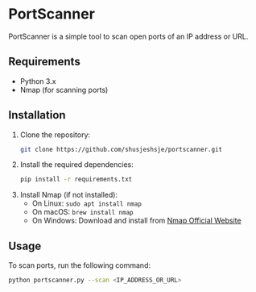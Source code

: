 # PortScanner

PortScanner is a simple tool to scan open ports of an IP address or URL.

## Requirements

- Python 3.x
- Nmap (for scanning ports)

## Installation

1. Clone the repository:
   ```bash
   git clone https://github.com/shusjeshsje/portscanner.git
   ```
2. Install the required dependencies:
   ```bash
   pip install -r requirements.txt
   ```
3. Install Nmap (if not installed):
   - On Linux: `sudo apt install nmap`
   - On macOS: `brew install nmap`
   - On Windows: Download and install from [Nmap Official Website](https://nmap.org/download.html)

## Usage

To scan ports, run the following command:
```bash
python portscanner.py --scan <IP_ADDRESS_OR_URL>
